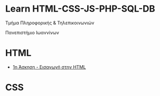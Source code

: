 <html>
<body>
<h1> Learn HTML-CSS-JS-PHP-SQL-DB</h1>
<p> Τμήμα Πληροφορικής & Τηλεπικοινωνιών </p>
<p> Πανεπιστήμιο Ιωαννίνων </p>
  <h1></h1>
  
<h1> HTML </h1>
  <ul>
   <li> <a href="/ksakkas/Learn-HTML/blob/master/Ασκήσεις%20Εργαστηρίου/1η%20Άσκηση.html"> 1η Άσκηση - Εισαγωγή στην HTML </a></li>
  </ul>
  <h1></h1>
  
  <h1> CSS </h1>
</body>
</html>
